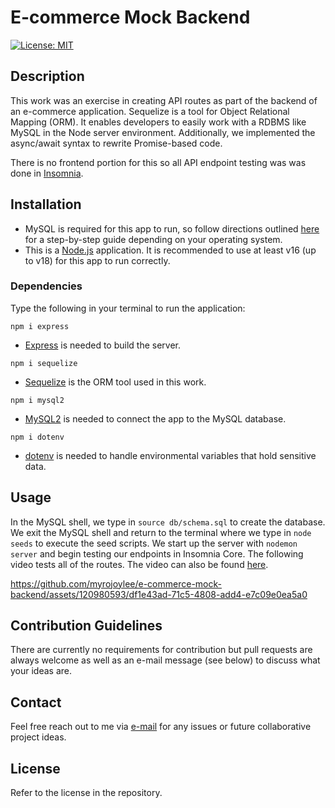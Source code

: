 # E-commerce Mock Backend

[![License: MIT](https://img.shields.io/badge/License-MIT-yellow.svg)](https://opensource.org/licenses/MIT)

## Description

This work was an exercise in creating API routes as part of the backend of an e-commerce application. Sequelize is a tool for Object Relational Mapping (ORM). It enables developers to easily work with a RDBMS like MySQL in the Node server environment. Additionally, we implemented the async/await syntax to rewrite Promise-based code.

There is no frontend portion for this so all API endpoint testing was was done in [Insomnia](https://insomnia.rest/).

## Installation

- MySQL is required for this app to run, so follow directions outlined [here](https://coding-boot-camp.github.io/full-stack/mysql/mysql-installation-guide) for a step-by-step guide depending on your operating system.
- This is a [Node.js](https://nodejs.org/en) application. It is recommended to use at least v16 (up to v18) for this app to run correctly.

### Dependencies

Type the following in your terminal to run the application:

`npm i express`

- [Express](https://expressjs.com/) is needed to build the server.

`npm i sequelize`

- [Sequelize](https://sequelize.org/) is the ORM tool used in this work.

`npm i mysql2`

- [MySQL2](https://www.npmjs.com/package/mysql2) is needed to connect the app to the MySQL database.

`npm i dotenv`

- [dotenv](https://www.npmjs.com/package/dotenv) is needed to handle environmental variables that hold sensitive data.

## Usage

In the MySQL shell, we type in `source db/schema.sql` to create the database. We exit the MySQL shell and return to the terminal where we type in `node seeds` to execute the seed scripts. We start up the server with `nodemon server` and begin testing our endpoints in Insomnia Core. The following video tests all of the routes. The video can also be found [here](https://drive.google.com/file/d/1EGcb2aaYXUMnJ7uwpHqZJeSPnUqgZAFw/view?usp=sharing).


https://github.com/myrojoylee/e-commerce-mock-backend/assets/120980593/df1e43ad-71c5-4808-add4-e7c09e0ea5a0


## Contribution Guidelines

There are currently no requirements for contribution but pull requests are always welcome as well as an e-mail message (see below) to discuss what your ideas are.

## Contact

Feel free reach out to me via [e-mail](mailto:myro.joy.olida.092282@gmail.com) for any issues or future collaborative project ideas.

## License

Refer to the license in the repository.
